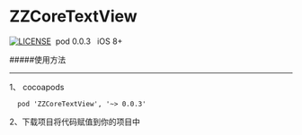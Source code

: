 # ZZCoreTextView

[![LICENSE](https://img.shields.io/badge/license-MIT-green.svg?style=flat)](https://raw.githubusercontent.com/raozhizhen/JMRoundedCorner/master/LICENSE)&nbsp;
pod 0.0.3 &nbsp;
iOS 8+&nbsp;




#####使用方法 
***
1、 cocoapods
```
  pod 'ZZCoreTextView', '~> 0.0.3'
```
2、下载项目将代码赋值到你的项目中


